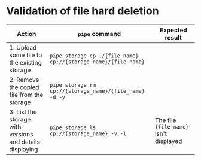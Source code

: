 # Validation of file hard deletion

| Action | `pipe` command | Expected result |
|---|---|---|
| 1. Upload some file to the existing storage | `pipe storage cp ./{file_name} cp://{storage_name}/{file_name}` |  |
| 2. Remove the copied file from the storage | `pipe storage rm cp://{storage_name}/{file_name} -d -y` |  |
| 3. List the storage with versions and details displaying | `pipe storage ls cp://{storage_name} -v -l` | The file `{file_name}` isn't displayed |
